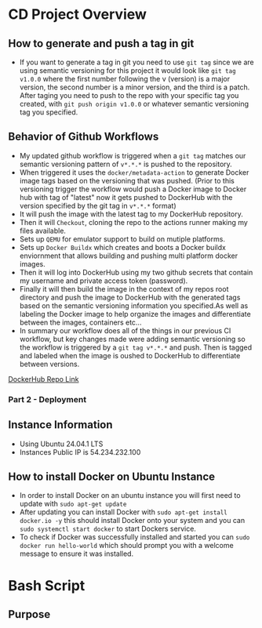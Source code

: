 # CD Project Overview


## How to generate and push a tag in git
- If you want to generate a tag in git you need to use `git tag` since we are using semantic versioning for this project it would look like `git tag v1.0.0` where the first number following the v (version) is a major version, the second number is a minor version, and the third is a patch. After taging you need to push to the repo with your specific tag you created, with `git push origin v1.0.0` or whatever semantic versioning tag you specified.

## Behavior of Github Workflows
- My updated github workflow is triggered when a `git tag` matches our semantic versioning pattern of `v*.*.*` is pushed to the repository.
- When triggered it uses the `docker/metadata-action` to generate Docker image tags based on the versioning that was pushed. (Prior to this versioning trigger the workflow would push a Docker image to Docker hub with tag of "latest" now it gets pushed to DockerHub with the version specified by the git tag in `v*.*.*` format)
- It will push the image with the latest tag to my DockerHub repository.
- Then it will `Checkout`, cloning the repo to the actions runner making my files available.
- Sets up `QEMU` for emulator support to build on mutiple platforms.
- Sets up `Docker Buildx` which creates and boots a Docker buildx enviornment that allows building and pushing multi platform docker images.
- Then it will log into DockerHub using my two github secrets that contain my username and private access token (password).
- Finally it will then build the image in the context of my repos root directory and push the image to  DockerHub with the generated tags based on the semantic versioning information you specified.As well as labeling the Docker image to help organize the images and differentiate between the images, containers etc...
- In summary our workflow does all of the things in our previous CI workflow, but key changes made were adding semantic versioning so the workflow is triggered by a `git tag v*.*.*` and push. Then is tagged and labeled when the image is oushed to DockerHub to differentiate between versions. 


[DockerHub Repo Link](https://hub.docker.com/repository/docker/ethanschultz2/schultz-ceg3120/general)


### Part 2 - Deployment

## Instance Information
- Using Ubuntu 24.04.1 LTS 
- Instances Public IP is 54.234.232.100
## How to install Docker on Ubuntu Instance
- In order to install Docker on an ubuntu instance you will first need to update with `sudo apt-get update`
- After updating you can install Docker with `sudo apt-get install docker.io -y` this should install Docker onto your system and you can `sudo systemctl start docker` to start Dockers service.
- To check if Docker was successfully installed and started you can `sudo docker run hello-world` which should prompt you with a welcome message to ensure it was installed. 

# Bash Script

## Purpose
